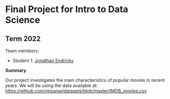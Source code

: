 # Final Project for Intro to Data Science

## Term 2022

Team members: 

- Student 1: [Jonathan Endricks](mailto:jendricks1936s@floridapoly.edu)




**Summary**

Our project investigates the main characteristics of popular movies in recent years.
We will be using the data available at: 
<https://github.com/reisanar/datasets/blob/master/IMDB_movies.csv> 
